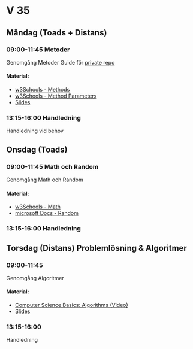 # V 35

## Måndag (Toads + Distans)
### 09:00-11:45 Metoder
Genomgång Metoder
Guide för [private repo](./SetupPrivateRep.md)
#### Material:
* [w3Schools - Methods](https://www.w3schools.com/cs/cs_methods.php)
* [w3Schools - Method Parameters](https://www.w3schools.com/cs/cs_method_parameters.php)
* [Slides](./Slides/Slides-V35-1.pdf)
### 13:15-16:00 Handledning
Handledning vid behov 
## Onsdag (Toads)
### 09:00-11:45 Math och Random
Genomgång Math och Random
#### Material:
* [w3Schools - Math](https://www.w3schools.com/cs/cs_math.php)
* [microsoft Docs - Random](https://docs.microsoft.com/en-us/dotnet/api/system.random?view=net-5.0)
### 13:15-16:00 Handledning
## Torsdag (Distans) Problemlösning & Algoritmer
### 09:00-11:45 
Genomgång Algoritmer
#### Material:
* [Computer Science Basics: Algorithms (Video)](https://www.youtube.com/watch?v=kM9ASKAni_s)
* [Slides](./Slides/Slides-V35-2.pdf)
### 13:15-16:00 
Handledning
